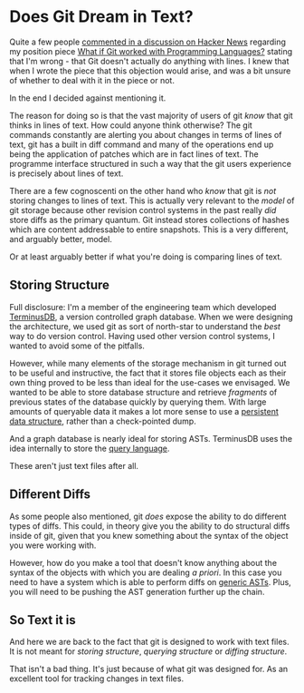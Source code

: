 # Does Git Dream in Text?

Quite a few people [commented in a discussion on Hacker
News](https://news.ycombinator.com/item?id=28670372) regarding my
position piece [What if Git worked with Programming
Languages?](./README.md) stating that I'm wrong - that Git doesn't
actually do anything with lines. I knew that when I wrote the piece
that this objection would arise, and was a bit unsure of whether to
deal with it in the piece or not.

In the end I decided against mentioning it.

The reason for doing so is that the vast majority of users of git
*know* that git thinks in lines of text. How could anyone think
otherwise? The git commands constantly are alerting you about changes
in terms of lines of text, git has a built in diff command and many of
the operations end up being the application of patches which are in
fact lines of text. The programme interface structured in such a way
that the git users experience is precisely about lines of text.

There are a few cognoscenti on the other hand who *know* that git is
*not* storing changes to lines of text. This is actually very relevant
to the *model* of git storage because other revision control systems
in the past really *did* store diffs as the primary quantum. Git
instead stores collections of hashes which are content addressable to
entire snapshots. This is a very different, and arguably better,
model.

Or at least arguably better if what you're doing is comparing lines of
text.

## Storing Structure

Full disclosure: I'm a member of the engineering team which developed
[TerminusDB](https://terminusdb.com/), a version controlled graph
database. When we were designing the architecture, we used git as sort
of north-star to understand the *best* way to do version
control. Having used other version control systems, I wanted to avoid
some of the pitfalls.

However, while many elements of the storage mechanism in git turned
out to be useful and instructive, the fact that it stores file objects
each as their own thing proved to be less than ideal for the use-cases
we envisaged. We wanted to be able to store database structure and
retrieve *fragments* of previous states of the database quickly by
querying them. With large amounts of queryable data it makes a lot
more sense to use a [persistent data
structure](https://en.wikipedia.org/wiki/Persistent_data_structure),
rather than a check-pointed dump.

And a graph database is nearly ideal for storing ASTs. TerminusDB uses
the idea internally to store the [query
language](https://github.com/terminusdb/terminusdb/blob/main/src/terminus-schema/woql.json).

These aren't just text files after all.

## Different Diffs

As some people also mentioned, git *does* expose the ability to do
different types of diffs. This could, in theory give you the ability
to do structural diffs inside of git, given that you knew something
about the syntax of the object you were working with.

However, how do you make a tool that doesn't know anything about the
syntax of the objects with which you are dealing *a priori*. In this
case you need to have a system which is able to perform diffs on
[generic ASTs](https://www.andres-loeh.de/GDiff.html). Plus, you will
need to be pushing the AST generation further up the chain.

## So Text it is

And here we are back to the fact that git is designed to work with
text files. It is not meant for *storing structure*, *querying
structure* or *diffing structure*.

That isn't a bad thing. It's just because of what git was designed
for. As an excellent tool for tracking changes in text files.
